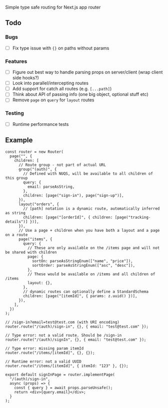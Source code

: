 Simple type safe routing for Next.js app router

## Todo

### Bugs

- [ ] Fix type issue with `{}` on paths without params

### Features

- [ ] Figure out best way to handle parsing props on server/client (wrap client side hooks?)
- [ ] Look into parallel/intercepting routes
- [ ] Add support for catch all routes (e.g. `[...path]`)
- [ ] Think about API of passing info (one big object, optional stuff etc)
- [ ] Remove `page` on `query` for `layout` routes

### Testing

- [ ] Runtime performance tests

## Example

```tsx
const router = new Router(
  page("", {
    children: [
      // Route group - not part of actual URL
      group("(auth)", {
        // Defined with NUQS, will be available to all children of this group
        query: {
          email: parseAsString,
        },
        children: [page("sign-in"), page("sign-up")],
      }),
      layout("orders", {
        // [path] notation is a dynamic route, automatically inferred as string
        children: [page("[orderId]", { children: [page("tracking-details")] })],
      }),
      // Use a page + children when you have both a layout and a page on a route
      page("items", {
        query: {
          // These are only available on the /items page and will not be shared with children
          page: {
            sortOn: parseAsStringEnum(["name", "price"]),
            sortOrder: parseAsStringEnum(["asc", "desc"]),
          },
          // These would be available on /items and all children of /items
          layout: {},
        },
        // dynamic routes can optionally define a StandardSchema
        children: [page("[itemId]", { params: z.uuid() })],
      }),
    ],
  })
);

// /sign-in?email=test@test.com (with URI encoding)
router.route("/(auth)/sign-in", {}, { email: "test@test.com" });

// Type error: not a valid route. Should be /sign-in
router.route("/(auth)/signIn", {}, { email: "test@test.com" });

// Type error: missing param itemId
router.route("/items/[itemId]", {}, {});

// Runtime error: not a valid UUID
router.route("/items/[itemId]", { itemId: "123" }, {});

export default signInPage = router.implementPage(
  "/(auth)/sign-in",
  async (props) => {
    const { query } = await props.parseUnsafe();
    return <div>{query.email}</div>;
  }
);
```
